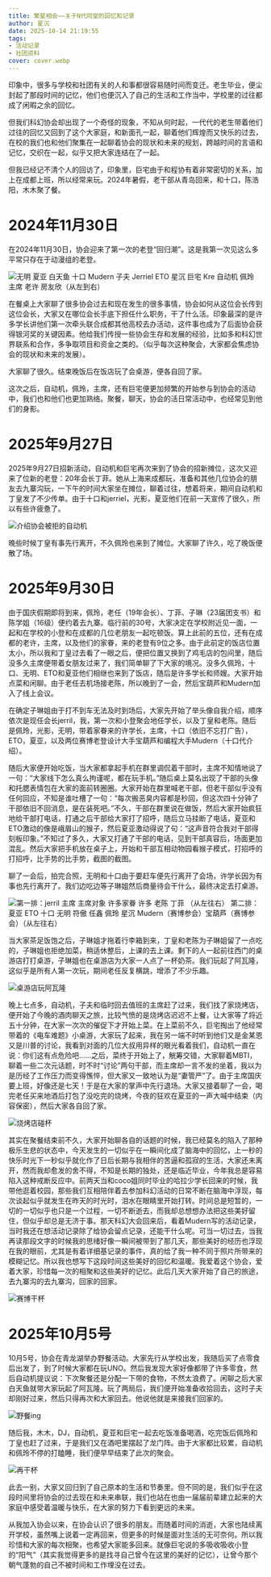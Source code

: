 ```yaml
---
title: 繁星相会——关于N代同堂的回忆和记录
author: 星沉
date: 2025-10-14 21:19:55
tags:
- 活动记录
- 社团资料
cover: cover.webp
---
```

印象中，很多与学校和社团有关的人和事都很容易随时间而变迁。老生毕业，便尘封起了那段时间的记忆，他们也便沉入了自己的生活和工作当中，学校里的过往都成了闲暇之余的回忆。

但我们科幻协会却出现了一个奇怪的现象，不知从何时起，一代代的老生带着他们过往的回忆又回到了这个大家庭，和新面孔一起，聊着他们辉煌而又快乐的过去，在校的我们也和他们聚集在一起聊着协会的现状和未来的规划，跨越时间的言语和记忆，交织在一起，似乎又把大家连结在了一起。

但我已经记不清个人的回访了，印象里，巨宅由于和程协有着非常密切的关系，加上在成都上班，所以经常来玩。2024年暑假，老干部从青岛回来，和十口，陈浩阳，木木聚了餐。

# 2024年11月30日

在2024年11月30日，协会迎来了第一次的老登“回归潮”。这是我第一次见这么多平常只存在于动漫组的老登。

![无明 夏亚 白天鱼 十口 **Mudern** 子夫 **Jerriel** **ETO** 星沉 巨宅 **Kre** 自动机 佩玲 主席 老许 房友欣（从左到右）](../photos/繁星相会——关于N代同堂的回忆和记录/8.webp)

在餐桌上大家聊了很多协会过去和现在发生的很多事情，协会如何从这位会长传到这位会长，大家又在哪位会长手底下担任什么职务，干了什么活。印象最深的是许多学长讲他们第一次牵头联合成都其他高校去办活动，这件事也成为了后面协会获得银河奖的关键因素。他给我们传授一些协会生存和发展的经验，比如多和科幻世界联系和合作，多争取项目和资金之类的。（似乎每次这种聚会，大家都会焦虑协会的现状和未来的发展）。

大家聊了很久。结束晚饭后在饭店玩了会桌游，便各自回了家。

这次之后，自动机，佩玲，主席，还有巨宅便更加频繁的开始参与到协会的活动中，我们也和他们也更加熟络。聚餐，聊天，协会的活日常活动中，也经常见到他们的身影。

# 2025年9月27日

2025年9月27日招新活动，自动机和巨宅再次来到了协会的招新摊位，这次又迎来了位新的老登：20年会长丁菲。她从上海来成都玩，准备和其他几位协会的朋友去九寨沟玩，一下午的时间大家坐在摊位，聊着过往，想着将来，期间自动机和丁皇发了不少传单。由于十口和jerriel，光影，夏亚他们在前一天宣传了很久，所以有些许疲惫了。

![介绍协会被拒的自动机](../photos/繁星相会——关于N代同堂的回忆和记录/7.webp)

晚些时候丁皇有事先行离开，不久佩玲也来到了摊位。大家聊了许久，吃了晚饭便散了场。

# 2025年9月30日

由于国庆假期即将到来，佩玲，老任（19年会长）、丁菲、子琳（23届团支书）和陈学姐（16级）便约着去九寨。临行前的30号，大家决定在学校附近见一面，一起和在学校的小登和在成都的几位老朋友一起吃顿饭。算上此前的五位，还有在成都的老许，主席，以及他们的家眷，来的老登有9位之多。由于此前定的饭店位置太小，所以我和丁皇过去看了一眼之后，便把位置又换到了鸡毛店的包间里，随后没多久主席便带着女朋友过来了，我们简单聊了下大家的境况。没多久佩玲，十口、无明、ETO和夏亚他们相继也来到了饭店，随后是许多学长和师嫂。大家开始点菜和闲聊。由于老任去机场接老陈，所以晚到了一会，然后宝葫芦和Mudern加入了线上会议。

在确定子琳姐由于打不到车无法及时到场后，大家先开始了举头像自我介绍，顺序依次是现任会长jerril，我，第一次和小登聚会地任学长，以及丁皇和老陈。随后是佩玲，光影，无明，带着家眷来的许学长，主席，十口（依旧不忘打广告），ETO，夏亚，以及两位赛博老登设计大手宝葫芦和编程大手Mudern（十口代介绍）。

随后大家便开始吃饭，当大家都拿起手机在群里调侃着干部时，主席不知情地说了一句：“大家线下怎么真么拘谨呢，都在玩手机。”随后桌上莫名出现了干部的头像和托腮表情包在大家的面前转圈圈。大家开始在群里喊老干部，但老干部似乎没有任何回应，不知是谁吐槽了一句：“每次搬恶臭内容都是秒回，但这次四十分钟了干部依旧不回消息，是在装死吧。”不久，干部在群里说在做饭，然后大家开始疯狂地给干部打电话，打通之后干部给大家打了招呼，随后立马挂断了电话，夏亚和ETO激动的像是峨眉山的猴子，然后夏亚激动得说了句：“这声音符合我对干部得刻板印象。”不知过了多久，大家又打通了干部的电话，见到干部真容后，场面更加混乱。然后大家把手机放在桌子上，开始和干部互相动物园看猴子模式，打招呼的打招呼，比手势的比手势，截图的截图。

聊了一会后，拍完合照，无明和十口由于要赶车便先行离开了会场，许学长因为有事也先行离开了。我们边吃边等子琳姐然后商量待会干什么，最终决定去打桌游。

![第一排：**jerril** 主席 主席对象 许多家眷 许多 老陈 丁菲 （从左往右）<br>第二排：夏亚 **ETO** 十口 无明 符傲 任鑫 佩玲 星沉 **Mudern**（赛博参会）宝葫芦（赛博参会）（从左往右）](../photos/繁星相会——关于N代同堂的回忆和记录/6.webp)

当大家茶足饭饱之后，子琳姐才拖着行李箱到来，丁皇和老陈为子琳姐留了一点吃的，子琳姐也拒绝加菜，稍适休整后，上课的去上课。剩下的人一起前往西门的桌游店打打桌游，子琳姐也在桌游店为大家一人点了一杯奶茶。我们玩起了阿瓦隆，这似乎是所有人第一次玩，期间老任反复横跳，增添了不少乐趣。

![桌游店玩阿瓦隆](../photos/繁星相会——关于N代同堂的回忆和记录/4.webp)

晚上七点多，自动机，子夫和临时回去值班的主席赶了过来，我们找了家烧烤店，便开始了今晚的酒肉聊天之旅，比较气愤的是烧烤店迟迟不上餐，让大家等了将近五十分钟，在大家一次次的催促下才开始上菜。在上菜前不久，巨宅掏出了他经常带着的《电车难题》小桌游，大家玩了起来，我在另一端不时听到他们又是金某恩又是川普的讨论，我看到对面的几位大叔用异样的眼光看着我们，自动机一直在说：你们这有点危险吧……之后，菜终于开始上了，觥筹交错，大家聊着MBTI，聊着一些二次元话题，时不时“讨论”两句干部，而主席却一言不发的坐着，我以为是历经了工作压力而变得憔悴，但大家又一致地认为是“妻管严”了。由于主席国庆要上班，好像还是七天！于是在大家的掌声中先行退场。大家又接着聊了一会，喝完老任买来地酒后打包了没吃完的烧烤，今夜的狂欢在夏亚的一声大喊中结束（内容保密），然后大家各自回了家。

![烧烤店碰杯](../photos/繁星相会——关于N代同堂的回忆和记录/5.webp)

其实在聚餐结束前不久，大家开始聊各自的话题的时候，我已经莫名的陷入了那种极乐生悲的状态中，今天发生的一切似乎在一瞬间化成了脑海中的回忆，上一秒的快乐时光下一秒似乎就化作了日后长期与我相伴的苦逼和孤寂的生活，大家还未离开，然而我却愈发的舍不得，不知是长期的独处，还是临近毕业，今年我总是容易陷入这种戒断反应中。前两天当和coco姐同时毕业的哈拉少学长回来的时候，我带他逛着校园，那些我们互相陪伴着去参加科幻活动的日常不断在脑海中浮现，每次谈起似乎就发生在昨天的时光时，泪水在眼睛里开始打转。时间总是短暂的，一切的一切似乎也只是一个过程，一切不断逝去，而我却总想想办法把这些美好留住，但似乎却总是无济于事。那天科幻大会回来后，看着Mudern写的活动记录，当时我还在想活动记录除了给协会留点记录，还能干什么呢。可当一切过去，当我再读那段文字的时候我的思绪好像一瞬间被带到了那几天，那些美好的经历也浮现在我的眼前，尤其是有着详细基记录的事件，真的给了我一种不同于照片所带来的模糊记忆。所以我也想写下这段时间这些美好的回忆和温暖。我爱着这个协会，爱着大家，珍惜每一次的相聚和这些美好的记忆。此后几天大家开始了自己的旅途，去九寨沟的去九寨沟，回家的回家。

![赛博干杯](../photos/繁星相会——关于N代同堂的回忆和记录/1.webp)

# 2025年10月5号

10月5号，协会在青龙湖举办野餐活动。大家先行从学校出发，我随后买了点零食后出发了，到了时候大家都在玩UNO。然后我发现大家好像都带了许多零食，然后自动机提议说：下次聚餐还是分配一下带的食物，不然太浪费了。闲聊之后大家白天鱼就带大家玩起了阿瓦隆。玩了两局后，我们便开始准备收拾回去，这时子夫却刚好过来，然后只得再次和大家回去。他说他就是来接我们回家的。

![野餐ing](../photos/繁星相会——关于N代同堂的回忆和记录/2.webp)

随后我，木木，DJ，自动机，夏亚和巨宅一起去吃饭准备喝酒，吃完饭后佩玲和丁皇也赶了过来，于是我们又在酒吧里摆起了龙门阵。由于大家都比较累，自动机和佩玲不停的打瞌睡，我们便早早结束了此次的聚会。

![再干杯](../photos/繁星相会——关于N代同堂的回忆和记录/3.webp)

此去一别，大家又回归到了自己原本的生活和节奏里。但不同的是，我们似乎在这段时间里将协会的过去现在和未来串联，我们也站在也由一届届前辈建立起来的大家庭中感受着温暖与快乐，在大家的努力下看到更远的未来。

从我加入协会以来，在协会认识了很多的朋友。而随着时间的消逝，大家也陆续离开学校，虽然嘴上说着一定再回来，但更多的时候是面对生活的无可奈何。所以我珍惜和大家的每次相聚，也希望大家能多回来。就像巨宅说的多吸收吸收小登的“阳气”（其实我觉得更多的是找寻自己曾今在这里的美好的记忆），让曾今那个朝气蓬勃的自己不被时间和工作埋没在过去。
